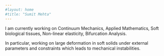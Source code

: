 ```yaml
---
#layout: home
#title: "Sumit Mehta"
---
```


I am currently working on Continuum Mechanics, Applied Mathematics, Soft biological tissues, Non-linear elasticity, Bifurcation Analysis.

In particular, working on large deformation in soft solids under external parameters and constraints which leads to mechanical instabilities.
